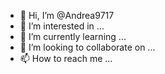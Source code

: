 - 👋 Hi, I’m @Andrea9717
- 👀 I’m interested in ...
- 🌱 I’m currently learning ...
- 💞️ I’m looking to collaborate on ...
- 📫 How to reach me ...

<!---
Andrea9717/Andrea9717 is a ✨ special ✨ repository because its `README.md` (this file) appears on your GitHub profile.
You can click the Preview link to take a look at your changes.
--->
